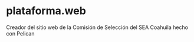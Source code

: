 # plataforma.web
Creador del sitio web de la Comisión de Selección del SEA Coahuila hecho con Pelican

